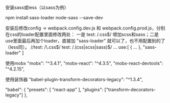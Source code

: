 安装sass或less（以sass为例）

npm install sass-loader node-sass --save-dev

安装后修改config -> webpack.config.dev.js 和 webpack.config.prod.js，分别在css的loader配置里面修改两处：
一是 test: /\.css$/ 增加scss和sass；二是use里面最后再加个loader，直接加 "sass-loader" 就可以了，也不用配置别的了（less同）。
//test: /\.css$/
test: /\.(css|scss|sass)$/
...
use:[
  {
  ...
  },
  "sass-loader"
]

使用mobx
    "mobx": "^3.4.1",
    "mobx-react": "^4.3.5",
    "mobx-react-devtools": "^4.2.15",

使用装饰器
    "babel-plugin-transform-decorators-legacy": "^1.3.4",

"babel": {
    "presets": [
      "react-app"
    ],
    "plugins": ["transform-decorators-legacy"]
},
